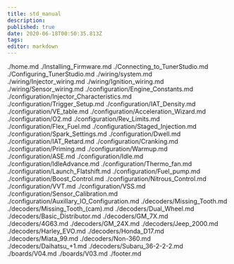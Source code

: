 ```yaml
---
title: std_manual
description: 
published: true
date: 2020-06-18T00:50:35.813Z
tags: 
editor: markdown
---
```


./home.md
./Installing_Firmware.md
./Connecting_to_TunerStudio.md
./Configuring_TunerStudio.md
./wiring/system.md
./wiring/Injector_wiring.md
./wiring/Ignition_wiring.md
./wiring/Sensor_wiring.md
./configuration/Engine_Constants.md
./configuration/Injector_Characteristics.md
./configuration/Trigger_Setup.md
./configuration/IAT_Density.md
./configuration/VE_table.md
./configuration/Acceleration_Wizard.md
./configuration/O2.md
./configuration/Rev_Limits.md
./configuration/Flex_Fuel.md
./configuration/Staged_Injection.md
./configuration/Spark_Settings.md 
./configuration/Dwell.md
./configuration/IAT_Retard.md
./configuration/Cranking.md
./configuration/Priming.md
./configuration/Warmup.md
./configuration/ASE.md
./configuration/Idle.md
./configuration/IdleAdvance.md
./configuration/Thermo_fan.md
./configuration/Launch_Flatshift.md
./configuration/Fuel_pump.md
./configuration/Boost_Control.md
./configuration/Nitrous_Control.md
./configuration/VVT.md
./configuration/VSS.md
./configuration/Sensor_Calibration.md
./configuration/Auxillary_IO_Configuration.md
./decoders/Missing_Tooth.md
./decoders/Missing_Tooth_(cam).md
./decoders/Dual_Wheel.md
./decoders/Basic_Distributor.md
./decoders/GM_7X.md
./decoders/4G63.md
./decoders/GM_24X.md
./decoders/Jeep_2000.md
./decoders/Harley_EVO.md
./decoders/Honda_D17.md
./decoders/Miata_99.md
./decoders/Non-360.md
./decoders/Daihatsu_+1.md
./decoders/Subaru_36-2-2-2.md
./boards/V04.md
./boards/V03.md
./footer.md
